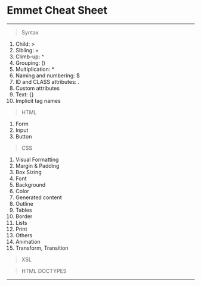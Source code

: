 # Emmet Cheat Sheet

---

> Syntax

1. Child: >
1. Sibling: +
1. Climb-up: ^
1. Grouping: ()
1. Multiplication: \*
1. Naming and numbering: \$
1. ID and CLASS attributes: .
1. Custom attributes
1. Text: {}
1. Implicit tag names

> HTML

1. Form
1. Input
1. Button

> CSS

1. Visual Formatting
1. Margin & Padding
1. Box Sizing
1. Font
1. Background
1. Color
1. Generated content
1. Outline
1. Tables
1. Border
1. Lists
1. Print
1. Others
1. Animation
1. Transform, Transition

> XSL

> HTML DOCTYPES

---
